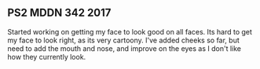 ## PS2 MDDN 342 2017


Started working on getting my face to look good on all faces. Its hard to get my face to look right, as its very cartoony. I've added cheeks so far, but need to add the mouth and nose, and improve on the eyes as I don't like how they currently look.